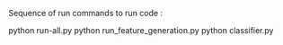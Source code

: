 Sequence of run commands to run code :

python run-all.py
python run_feature_generation.py
python classifier.py
